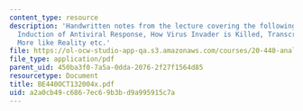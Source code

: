 ```yaml
---
content_type: resource
description: 'Handwritten notes from the lecture covering the following topics: IFN
  Induction of Antiviral Response, How Virus Invader is Killed, Transcription Complex,
  More like Reality etc.'
file: https://ol-ocw-studio-app-qa.s3.amazonaws.com/courses/20-440-analysis-of-biological-networks-be-440-fall-2004/a2a0cb49c6867ec69b3bd9a995915c7a_BE440OCT132004x.pdf
file_type: application/pdf
parent_uid: 450ba3f0-7a5a-0dda-2076-2f27f1564d85
resourcetype: Document
title: BE440OCT132004x.pdf
uid: a2a0cb49-c686-7ec6-9b3b-d9a995915c7a
---
```

